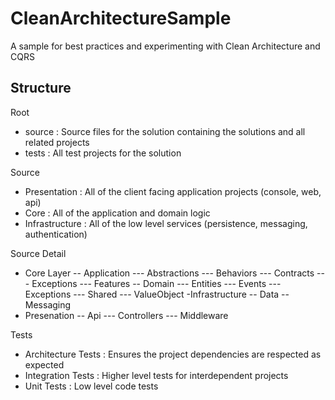 # CleanArchitectureSample
A sample for best practices and experimenting with Clean Architecture and CQRS


## Structure

Root
- source : Source files for the solution containing the solutions and all related projects
- tests : All test projects for the solution

Source
- Presentation : All of the client facing application projects (console, web, api)
- Core : All of the application and domain logic
- Infrastructure : All of the low level services (persistence, messaging, authentication)

Source Detail
- Core Layer
-- Application
--- Abstractions
--- Behaviors
--- Contracts
--- Exceptions
--- Features
-- Domain
--- Entities
--- Events
--- Exceptions
--- Shared
--- ValueObject
-Infrastructure
-- Data
-- Messaging
- Presenation
-- Api
--- Controllers
--- Middleware

Tests
- Architecture Tests : Ensures the project dependencies are respected as expected
- Integration Tests : Higher level tests for interdependent projects
- Unit Tests : Low level code tests
